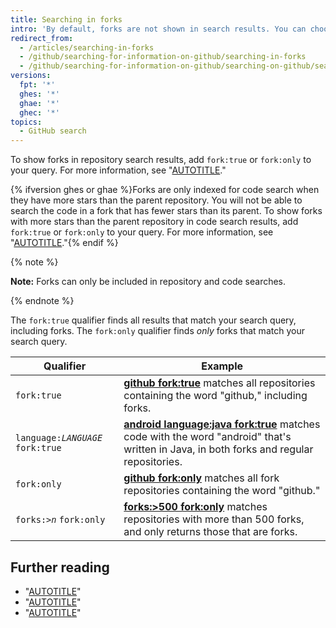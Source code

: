 ```yaml
---
title: Searching in forks
intro: 'By default, forks are not shown in search results. You can choose to include them in repository searches, and in code searches if they meet certain criteria.'
redirect_from:
  - /articles/searching-in-forks
  - /github/searching-for-information-on-github/searching-in-forks
  - /github/searching-for-information-on-github/searching-on-github/searching-in-forks
versions:
  fpt: '*'
  ghes: '*'
  ghae: '*'
  ghec: '*'
topics:
  - GitHub search
---
```


To show forks in repository search results, add `fork:true` or `fork:only` to your query. For more information, see "[AUTOTITLE](/search-github/searching-on-github/searching-for-repositories)."

{% ifversion ghes or ghae %}Forks are only indexed for code search when they have more stars than the parent repository. You will not be able to search the code in a fork that has fewer stars than its parent. To show forks with more stars than the parent repository in code search results, add `fork:true` or `fork:only` to your query. For more information, see "[AUTOTITLE](/search-github/searching-on-github/searching-code)."{% endif %}

{% note %}

**Note:**  Forks can only be included in repository and code searches.

{% endnote %}

The `fork:true` qualifier finds all results that match your search query, including forks. The `fork:only` qualifier finds _only_ forks that match your search query.

| Qualifier  | Example
| ------------- | -------------
| `fork:true` | [**github fork:true**](https://github.com/search?q=github+fork%3Atrue&type=Repositories) matches all repositories containing the word "github," including forks.
| <code>language:<em>LANGUAGE</em></code> `fork:true` | [**android language:java fork:true**](https://github.com/search?q=android+language%3Ajava+fork%3Atrue&type=Code) matches code with the word "android" that's written in Java, in both forks and regular repositories.
| `fork:only` | [**github fork:only**](https://github.com/search?q=github+fork%3Aonly&type=Repositories) matches all fork repositories containing the word "github."
| <code>forks:><em>n</em></code> `fork:only` | [**forks:>500 fork:only**](https://github.com/search?q=forks%3A%3E500+fork%3Aonly&type=Repositories) matches repositories with more than 500 forks, and only returns those that are forks.

## Further reading

- "[AUTOTITLE](/pull-requests/collaborating-with-pull-requests/working-with-forks/about-forks)"
- "[AUTOTITLE](/repositories/viewing-activity-and-data-for-your-repository/understanding-connections-between-repositories#listing-the-forks-of-a-repository)"
- "[AUTOTITLE](/search-github/getting-started-with-searching-on-github/about-searching-on-github)"
